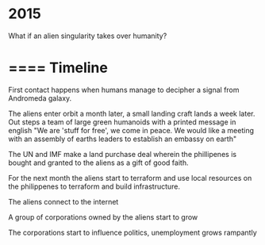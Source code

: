 
2015
====

What if an alien singularity takes over humanity?

====
Timeline
====
First contact happens when humans manage to decipher a signal from Andromeda galaxy.

The aliens enter orbit a month later, a small landing craft lands a week later. Out steps a team of large green humanoids with a printed message in english "We are 'stuff for free', we come in peace. We would like a meeting with an assembly of earths leaders to establish an embassy on earth"

The UN and IMF make a land purchase deal wherein the phillipenes is bought and granted to the aliens as a gift of good faith.

For the next month the aliens start to terraform and use local resources on the philippenes to terraform and build infrastructure.

The aliens connect to the internet

A group of corporations owned by the aliens start to grow

The corporations start to influence politics, unemployment grows rampantly

